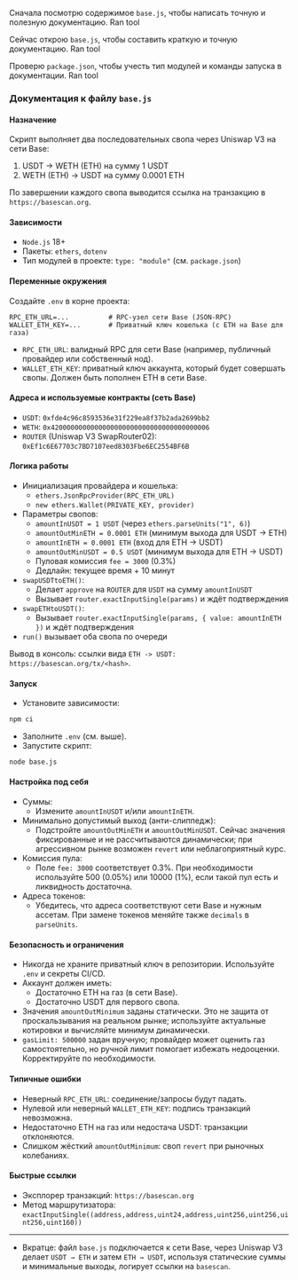 Сначала посмотрю содержимое `base.js`, чтобы написать точную и полезную документацию.
Ran tool

Сейчас открою `base.js`, чтобы составить краткую и точную документацию.
Ran tool

Проверю `package.json`, чтобы учесть тип модулей и команды запуска в документации.
Ran tool

### Документация к файлу `base.js`

#### Назначение
Скрипт выполняет два последовательных свопа через Uniswap V3 на сети Base:
1) USDT → WETH (ETH) на сумму 1 USDT
2) WETH (ETH) → USDT на сумму 0.0001 ETH

По завершении каждого свопа выводится ссылка на транзакцию в `https://basescan.org`.

#### Зависимости
- `Node.js` 18+
- Пакеты: `ethers`, `dotenv`
- Тип модулей в проекте: `type: "module"` (см. `package.json`)

#### Переменные окружения
Создайте `.env` в корне проекта:
```env
RPC_ETH_URL=...          # RPC-узел сети Base (JSON-RPC)
WALLET_ETH_KEY=...       # Приватный ключ кошелька (с ETH на Base для газа)
```

- `RPC_ETH_URL`: валидный RPC для сети Base (например, публичный провайдер или собственный нод).
- `WALLET_ETH_KEY`: приватный ключ аккаунта, который будет совершать свопы. Должен быть пополнен ETH в сети Base.

#### Адреса и используемые контракты (сеть Base)
- `USDT`: `0xfde4c96c8593536e31f229ea8f37b2ada2699bb2`
- `WETH`: `0x4200000000000000000000000000000000000006`
- `ROUTER` (Uniswap V3 SwapRouter02): `0xEf1c6E67703c7BD7107eed8303Fbe6EC2554BF6B`

#### Логика работы
- Инициализация провайдера и кошелька:
    - `ethers.JsonRpcProvider(RPC_ETH_URL)`
    - `new ethers.Wallet(PRIVATE_KEY, provider)`
- Параметры свопов:
    - `amountInUSDT = 1 USDT` (через `ethers.parseUnits("1", 6)`)
    - `amountOutMinETH = 0.0001 ETH` (минимум выхода для USDT → ETH)
    - `amountInETH = 0.0001 ETH` (вход для ETH → USDT)
    - `amountOutMinUSDT = 0.5 USDT` (минимум выхода для ETH → USDT)
    - Пуловая комиссия `fee = 3000` (0.3%)
    - Дедлайн: текущее время + 10 минут
- `swapUSDTtoETH()`:
    - Делает `approve` на `ROUTER` для `USDT` на сумму `amountInUSDT`
    - Вызывает `router.exactInputSingle(params)` и ждёт подтверждения
- `swapETHtoUSDT()`:
    - Вызывает `router.exactInputSingle(params, { value: amountInETH })` и ждёт подтверждения
- `run()` вызывает оба свопа по очереди

Вывод в консоль: ссылки вида `ETH -> USDT: https://basescan.org/tx/<hash>`.

#### Запуск
- Установите зависимости:
```bash
npm ci
```
- Заполните `.env` (см. выше).
- Запустите скрипт:
```bash
node base.js
```

#### Настройка под себя
- Суммы:
    - Измените `amountInUSDT` и/или `amountInETH`.
- Минимально допустимый выход (анти-слиппедж):
    - Подстройте `amountOutMinETH` и `amountOutMinUSDT`. Сейчас значения фиксированные и не рассчитываются динамически; при агрессивном рынке возможен `revert` или неблагоприятный курс.
- Комиссия пула:
    - Поле `fee: 3000` соответствует 0.3%. При необходимости используйте 500 (0.05%) или 10000 (1%), если такой пул есть и ликвидность достаточна.
- Адреса токенов:
    - Убедитесь, что адреса соответствуют сети Base и нужным ассетам. При замене токенов меняйте также `decimals` в `parseUnits`.

#### Безопасность и ограничения
- Никогда не храните приватный ключ в репозитории. Используйте `.env` и секреты CI/CD.
- Аккаунт должен иметь:
    - Достаточно ETH на газ (в сети Base).
    - Достаточно USDT для первого свопа.
- Значения `amountOutMinimum` заданы статически. Это не защита от проскальзывания на реальном рынке; используйте актуальные котировки и вычисляйте минимум динамически.
- `gasLimit: 500000` задан вручную; провайдер может оценить газ самостоятельно, но ручной лимит помогает избежать недооценки. Корректируйте по необходимости.

#### Типичные ошибки
- Неверный `RPC_ETH_URL`: соединение/запросы будут падать.
- Нулевой или неверный `WALLET_ETH_KEY`: подпись транзакций невозможна.
- Недостаточно ETH на газ или недостача USDT: транзакции отклоняются.
- Слишком жёсткий `amountOutMinimum`: своп `revert` при рыночных колебаниях.

#### Быстрые ссылки
- Эксплорер транзакций: `https://basescan.org`
- Метод маршрутизатора: `exactInputSingle((address,address,uint24,address,uint256,uint256,uint256,uint160))`
- - -
- Вкратце: файл `base.js` подключается к сети Base, через Uniswap V3 делает `USDT → ETH` и затем `ETH → USDT`, используя статические суммы и минимальные выходы, логирует ссылки на `basescan`.